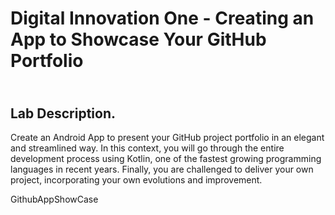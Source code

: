 # Digital Innovation One - Creating an App to Showcase Your GitHub Portfolio

## <br />Lab Description.
Create an Android App to present your GitHub project portfolio in an elegant and streamlined way. In this context, you will go through the entire development process using Kotlin, one of the fastest growing programming languages ​​in recent years. Finally, you are challenged to deliver your own project, incorporating your own evolutions and improvement.


GithubAppShowCase